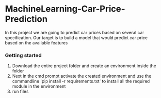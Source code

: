 # MachineLearning-Car-Price-Prediction
In this project we are going to predict car prices based on several car specification. Our target is to build a model that would predict car price based on the available features

### Getting started
1. Download the entire project folder and create an environment inside the folder
2. Next in the cmd prompt activate the created environment and use the commandline 'pip install -r requirements.txt' to install all the required module in the environment
3. run files
